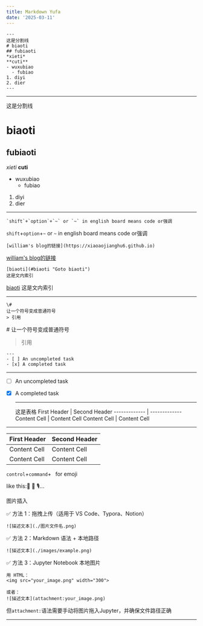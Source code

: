 ```yaml
---
title: Markdown Yufa
date: '2025-03-11'
---
```

    ---
    这是分割线
    # biaoti
    ## fubiaoti
    *xieti*
    **cuti**
    - wuxubiao
      - fubiao
    1. diyi
    2. dier
    ---

---
这是分割线
# biaoti
## fubiaoti
*xieti*
**cuti**
- wuxubiao
  - fubiao
1. diyi
2. dier
---

    `shift`+`option`+`~` or `~` in english board means code or强调

`shift`+`option`+`~` or `~` in english board means code or强调

    [william's blog的链接](https://xiaoaojianghu6.github.io)

[william's blog的链接](https://xiaoaojianghu6.github.io)

    [biaoti](#biaoti "Goto biaoti")
    这是文内索引

[biaoti](#biaoti "Goto biaoti")
这是文内索引

---

    \#
    让一个符号变成普通符号
    > 引用

\#
让一个符号变成普通符号
> 引用

    ---
    - [ ] An uncompleted task
    - [x] A completed task

---
- [ ] An uncompleted task
- [x] A completed task
      

    ---
    这是表格
    First Header  | Second Header
    ------------- | -------------
    Content Cell  | Content Cell
    Content Cell  | Content Cell

---
First Header  | Second Header
------------- | -------------
Content Cell  | Content Cell
Content Cell  | Content Cell

`control`+`command`+` `    for emoji

like this:🥮  🎥  🎙️...

图片插入

✅ 方法 1：拖拽上传（适用于 VS Code、Typora、Notion）

    ![描述文本](./图片文件名.png)

✅ 方法 2：Markdown 语法 + 本地路径

    ![描述文本](./images/example.png)

✅ 方法 3：Jupyter Notebook 本地图片

    用 HTML：
    <img src="your_image.png" width="300">

    或者：
    ![描述文本](attachment:your_image.png)

但`attachment:`语法需要手动将图片拖入Jupyter，并确保文件路径正确

---
